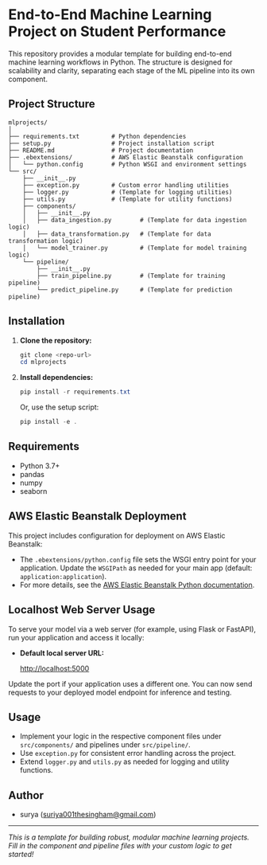 # End-to-End Machine Learning Project on Student Performance


This repository provides a modular template for building end-to-end machine learning workflows in Python. The structure is designed for scalability and clarity, separating each stage of the ML pipeline into its own component.

## Project Structure

```
mlprojects/
│
├── requirements.txt         # Python dependencies
├── setup.py                 # Project installation script
├── README.md                # Project documentation
├── .ebextensions/           # AWS Elastic Beanstalk configuration
│   └── python.config        # Python WSGI and environment settings
└── src/
    ├── __init__.py
    ├── exception.py         # Custom error handling utilities
    ├── logger.py            # (Template for logging utilities)
    ├── utils.py             # (Template for utility functions)
    ├── components/
    │   ├── __init__.py
    │   ├── data_ingestion.py        # (Template for data ingestion logic)
    │   ├── data_transformation.py   # (Template for data transformation logic)
    │   └── model_trainer.py         # (Template for model training logic)
    └── pipeline/
        ├── __init__.py
        ├── train_pipeline.py        # (Template for training pipeline)
        └── predict_pipeline.py      # (Template for prediction pipeline)
```

## Installation

1. **Clone the repository:**
   ```powershell
   git clone <repo-url>
   cd mlprojects
   ```
2. **Install dependencies:**
   ```powershell
   pip install -r requirements.txt
   ```
   Or, use the setup script:
   ```powershell
   pip install -e .
   ```

## Requirements
- Python 3.7+
- pandas
- numpy
- seaborn

## AWS Elastic Beanstalk Deployment    

This project includes configuration for deployment on AWS Elastic Beanstalk:
- The `.ebextensions/python.config` file sets the WSGI entry point for your application. Update the `WSGIPath` as needed for your main app (default: `application:application`).
- For more details, see the [AWS Elastic Beanstalk Python documentation](https://docs.aws.amazon.com/elasticbeanstalk/latest/dg/create-deploy-python-container.html).

## Localhost Web Server Usage

To serve your model via a web server (for example, using Flask or FastAPI), run your application and access it locally:

- **Default local server URL:**
  
  [http://localhost:5000](http://localhost:5000)

Update the port if your application uses a different one. You can now send requests to your deployed model endpoint for inference and testing.

## Usage
- Implement your logic in the respective component files under `src/components/` and pipelines under `src/pipeline/`.
- Use `exception.py` for consistent error handling across the project.
- Extend `logger.py` and `utils.py` as needed for logging and utility functions.

## Author
- surya (suriya001thesingham@gmail.com)

---
*This is a template for building robust, modular machine learning projects. Fill in the component and pipeline files with your custom logic to get started!*
